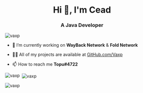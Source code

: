 <h1 align="center">Hi 👋, I'm Cead</h1>
<h3 align="center">A Java Developer</h3>

<p align="left"> <img src="https://komarev.com/ghpvc/?username=vaxp&label=Profile%20views&color=0e75b6&style=flat" alt="vaxp" /> </p>

- 🔭 I’m currently working on **WayBack Network** & **Fold Network**

- 👨‍💻 All of my projects are available at [GitHub.com/Vaxp](GitHub.com/Vaxp)

- 📫 How to reach me **Topu#4722**

<p><img align="left" src="https://github-readme-stats.vercel.app/api/top-langs?username=vaxp&show_icons=true&locale=en&layout=compact" alt="vaxp" /></p>

<p>&nbsp;<img align="center" src="https://github-readme-stats.vercel.app/api?username=vaxp&show_icons=true&locale=en" alt="vaxp" /></p>

<p><img align="center" src="https://github-readme-streak-stats.herokuapp.com/?user=vaxp&" alt="vaxp" /></p>
